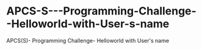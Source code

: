 # APCS-S---Programming-Challenge--Helloworld-with-User-s-name
APCS(S)- Programming Challenge- Helloworld with User's name
